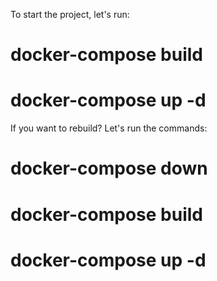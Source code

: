 To start the project, let's run:
# docker-compose build
# docker-compose up -d

If you want to rebuild? Let's run the commands:
# docker-compose down
# docker-compose build
# docker-compose up -d
